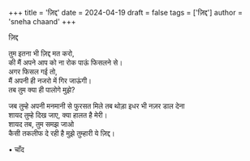 +++ title = 'ज़िद्द' date = 2024-04-19 draft = false tags = ['ज़िद्द'] author = 'sneha chaand' +++

ज़िद्द

तुम इतना भी ज़िद्द मत करो,\
की मैं अपने आप को ना रोक पाऊं फिसलने से।\
अगर फिसल गई तो,\
मैं अपनी ही नजरो में गिर जाऊंगी।\
तब तुम क्या ही पालोगे मुझे?

जब तुम्हे अपनी मनमानी से फुरसत मिले तब थोड़ा इधर भी नज़र डाल देना\
शायद तुम्हे दिख जाए, क्या हालत है मेरी।\
शायद तब, तुम समझ जाओ\
कैसी तकलीफ दे रही है मुझे तुम्हारी ये ज़िद्द। 

• चाँद
